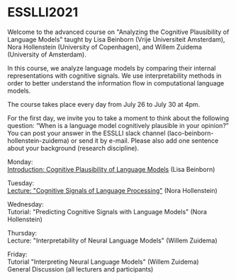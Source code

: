 # ESSLLI2021

Welcome to the advanced course on "Analyzing the Cognitive Plausibility of Language Models" taught by Lisa Beinborn (Vrije Universiteit Amsterdam), Nora Hollenstein (University of Copenhagen), and Willem Zuidema (University of Amsterdam). 

In this course, we analyze language models by comparing their internal representations with cognitive signals. We use interpretability methods in order to better understand the information flow in computational language models. 

The course takes place every day from July 26 to July 30 at 4pm. 

For the first day, we invite you to take a moment to think about the following question: “When is a language model cognitively plausible in your opinion?”
You can post your answer in the ESSLLI slack channel (laco-beinborn-hollenstein-zuidema) or send it by e-mail. Please also add one sentence about your background (research discipline). 

Monday: <br>
[Introduction: Cognitive Plausibility of Language Models](https://github.com/beinborn/ESSLLI2021/blob/main/slides/Monday.pdf) (Lisa Beinborn)

Tuesday: <br>
[Lecture: "Cognitive Signals of Language Processing"](https://github.com/beinborn/ESSLLI2021/blob/main/slides/Tuesday.pdf) (Nora Hollenstein)

Wednesday: <br>
Tutorial: "Predicting Cognitive Signals with Language Models" (Nora Hollenstein)

Thursday: <br>
Lecture: "Interpretability of Neural Language Models" (Willem Zuidema)

Friday: <br>
Tutorial "Interpreting Neural Language Models" (Willem Zuidema) <br>
General Discussion (all lecturers and participants)

